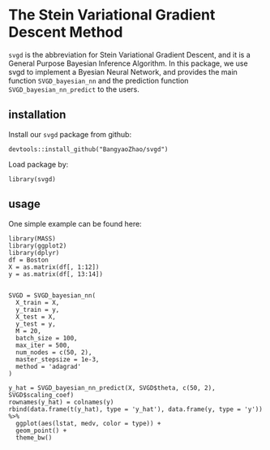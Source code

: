 # The Stein Variational Gradient Descent Method
`svgd` is the abbreviation for Stein Variational Gradient Descent, and it is a General Purpose Bayesian Inference Algorithm. In this package, we use svgd to implement a Byesian Neural Network, and provides the main function `SVGD_bayesian_nn` and the prediction function `SVGD_bayesian_nn_predict` to the users. 

## installation

Install our `svgd` package from github:
```
devtools::install_github("BangyaoZhao/svgd")
```

Load package by:
```
library(svgd)
```

## usage

One simple example can be found here:

```
library(MASS)
library(ggplot2)
library(dplyr)
df = Boston
X = as.matrix(df[, 1:12])
y = as.matrix(df[, 13:14])


SVGD = SVGD_bayesian_nn(
  X_train = X,
  y_train = y,
  X_test = X,
  y_test = y,
  M = 20,
  batch_size = 100,
  max_iter = 500,
  num_nodes = c(50, 2),
  master_stepsize = 1e-3,
  method = 'adagrad'
)

y_hat = SVGD_bayesian_nn_predict(X, SVGD$theta, c(50, 2), SVGD$scaling_coef)
rownames(y_hat) = colnames(y)
rbind(data.frame(t(y_hat), type = 'y_hat'), data.frame(y, type = 'y')) %>%
  ggplot(aes(lstat, medv, color = type)) +
  geom_point() +
  theme_bw()
```
